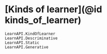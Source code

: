 # [Kinds of learner](@id kinds_of_learner)

```@docs
LearnAPI.KindOfLearner
LearnAPI.Descriminative
LearnAPI.Static
LearnAPI.Generative
```

